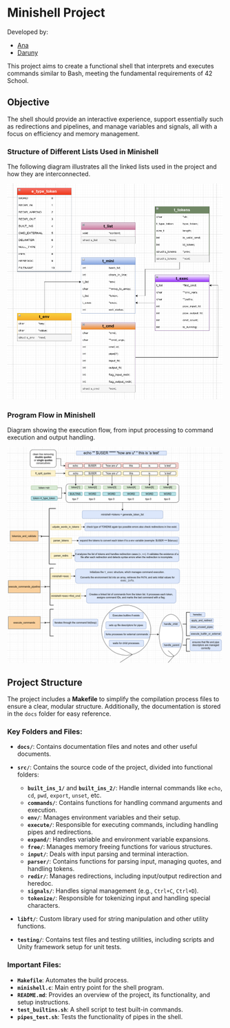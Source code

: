 # Minishell Project

Developed by:
- [Ana](https://github.com/Anagamedina)
- [Daruny](https://github.com/Daruuu)

This project aims to create a functional shell that interprets and executes commands similar to Bash, meeting the fundamental requirements of 42 School.

## Objective
The shell should provide an interactive experience, support essentially such as redirections and pipelines, and manage variables and signals, all with a focus on efficiency and memory management.

### Structure of Different Lists Used in Minishell

The following diagram illustrates all the linked lists used in the project and how they are interconnected.

<img src="https://raw.githubusercontent.com/Anagamedina/Minishell/main/docs/images/structure_list.png" width="500" height="500">

### Program Flow in Minishell

Diagram showing the execution flow, from input processing to command execution and output handling.

<img src="https://raw.githubusercontent.com/Anagamedina/Minishell/main/docs/images/flow_minishell.png" width="500" height="500">


## Project Structure

The project includes a **Makefile** to simplify the compilation process files to ensure a clear, modular structure.
Additionally, the documentation is stored in the `docs` folder for easy reference.

### Key Folders and Files:

- **`docs/`**: Contains documentation files and notes and other useful documents.

- **`src/`**: Contains the source code of the project, divided into functional folders:
    - **`built_ins_1/`** and **`built_ins_2/`**: Handle internal commands like `echo`, `cd`, `pwd`, `export`, `unset`, etc.
    - **`commands/`**: Contains functions for handling command arguments and execution.
    - **`env/`**: Manages environment variables and their setup.
    - **`execute/`**: Responsible for executing commands, including handling pipes and redirections.
    - **`expand/`**: Handles variable and environment variable expansions.
    - **`free/`**: Manages memory freeing functions for various structures.
    - **`input/`**: Deals with input parsing and terminal interaction.
    - **`parser/`**: Contains functions for parsing input, managing quotes, and handling tokens.
    - **`redir/`**: Manages redirections, including input/output redirection and heredoc.
    - **`signals/`**: Handles signal management (e.g., `Ctrl+C`, `Ctrl+D`).
    - **`tokenize/`**: Responsible for tokenizing input and handling special characters.

- **`libft/`**: Custom library used for string manipulation and other utility functions.

- **`testing/`**: Contains test files and testing utilities, including scripts and Unity framework setup for unit tests.

### Important Files:
- **`Makefile`**: Automates the build process.
- **`minishell.c`**: Main entry point for the shell program.
- **`README.md`**: Provides an overview of the project, its functionality, and setup instructions.
- **`test_builtins.sh`**: A shell script to test built-in commands.
- **`pipes_test.sh`**: Tests the functionality of pipes in the shell.











